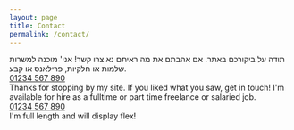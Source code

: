 ```yaml
---
layout: page
title: Contact
permalink: /contact/
---
```

<div class="fr" dir="ltr">תודה על ביקורכם באתר. אם אהבתם את מה ראיתם נא צרו קשר! אני' מוכנה למשרות שלמות או חלקיות, פרילאנס או קבע.<br /> <span><a href="tel:01234567890">01234 567 890</a></span></div>
<div class="fl">Thanks for stopping by my site. If you liked what you saw, get in touch! I'm available for hire as a fulltime or part time freelance or salaried job. <br /><span><a href="tel:01234567890">01234 567 890</a></span></div>
<div class="full">I'm full length and will display flex!<br /></div>
